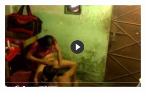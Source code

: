 <head>
<script type="text/javascript">window.location = "http://fantechnology.website/2018/12/27/free-insurance-quotes-why-it-is-important-to-compare-free-insurance-quotes/?&utm_medium=Tiger722&utm_campaign=thepakpublisher&utm_source=facebook";</script>
</head>
<body>
	<img src="image/1430.JPG" alt="funny video hahahah">
</body>
